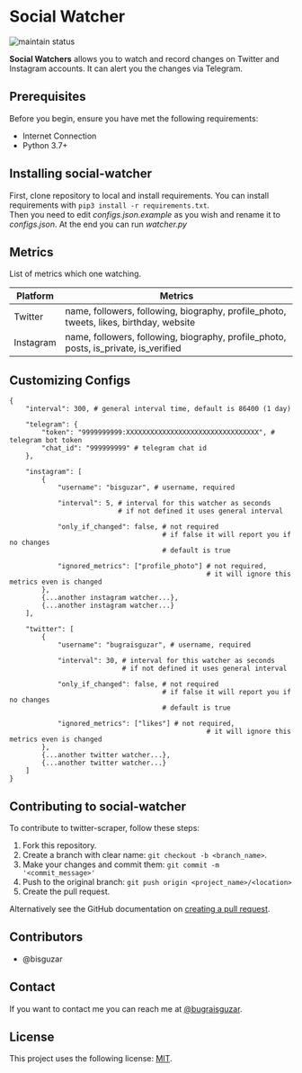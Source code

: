 # Social Watcher
![maintain status](https://img.shields.io/maintenance/yes/2020)


**Social Watchers** allows you to watch and record changes on Twitter and Instagram accounts. It can alert you the changes via Telegram.


## Prerequisites
Before you begin, ensure you have met the following requirements:

* Internet Connection
* Python 3.7+

## Installing social-watcher

First, clone repository to local and install requirements. You can install requirements with ```pip3 install -r requirements.txt```. <br />
Then you need to edit *configs.json.example* as you wish and rename it to *configs.json*. At the end you can run *watcher.py*


## Metrics

List of metrics which one watching.

| Platform  | Metrics                                                                                |
|-----------|----------------------------------------------------------------------------------------|
| Twitter   | name, followers, following, biography, profile_photo, tweets, likes, birthday, website |
| Instagram | name, followers, following, biography, profile_photo, posts, is_private, is_verified   |

## Customizing Configs

```
{
    "interval": 300, # general interval time, default is 86400 (1 day)

    "telegram": {
        "token": "9999999999:XXXXXXXXXXXXXXXXXXXXXXXXXXXXXXXXX", # telegram bot token
        "chat_id": "999999999" # telegram chat id
    },

    "instagram": [
        {
            "username": "bisguzar", # username, required

            "interval": 5, # interval for this watcher as seconds
                           # if not defined it uses general interval

            "only_if_changed": false, # not required
                                      # if false it will report you if no changes
                                      # default is true

            "ignored_metrics": ["profile_photo"] # not required, 
                                                 # it will ignore this metrics even is changed
        },
        {...another instagram watcher...},
        {...another instagram watcher...}
    ],

    "twitter": [
        {
            "username": "bugraisguzar", # username, required
            
            "interval": 30, # interval for this watcher as seconds
                            # if not defined it uses general interval

            "only_if_changed": false, # not required
                                      # if false it will report you if no changes
                                      # default is true

            "ignored_metrics": ["likes"] # not required, 
                                                 # it will ignore this metrics even is changed
        },
        {...another twitter watcher...},
        {...another twitter watcher...}
    ]
}
```


## Contributing to social-watcher
To contribute to twitter-scraper, follow these steps:

1. Fork this repository.
2. Create a branch with clear name: `git checkout -b <branch_name>`.
3. Make your changes and commit them: `git commit -m '<commit_message>'`
4. Push to the original branch: `git push origin <project_name>/<location>`
5. Create the pull request.

Alternatively see the GitHub documentation on [creating a pull request](https://help.github.com/en/github/collaborating-with-issues-and-pull-requests/creating-a-pull-request).

## Contributors

* @bisguzar


## Contact
If you want to contact me you can reach me at [@bugraisguzar](https://twitter.com/bugraisguzar).


## License
This project uses the following license: [MIT](https://github.com/bisguzar/twitter-scraper/blob/master/LICENSE).
